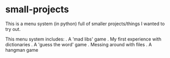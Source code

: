 # small-projects

This is a menu system (in python) full of smaller projects/things I wanted to try out.

This menu system includes:
   . A 'mad libs' game
   . My first experience with dictionaries
   . A 'guess the word' game
   . Messing around with files
   . A hangman game

